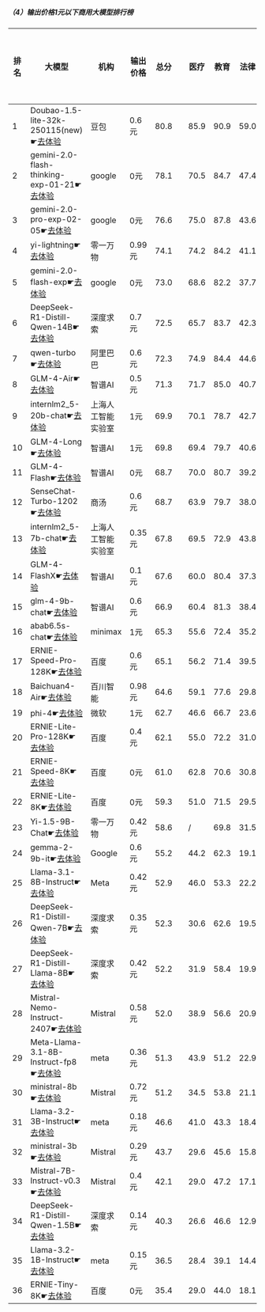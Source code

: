 ##### （4）输出价格1元以下商用大模型排行榜
|排名|大模型|机构|输出价格|总分| |医疗|教育|法律|行政公务|推理与数学计算|语言与指令遵从分类能力|
|---|-----|---|-------|---|-|----|---|---|------|------------|------------------|
|1|Doubao-1.5-lite-32k-250115(new)☛[去体验](https://easyllm.site/static/modelcompare.html?type=proprietary)|豆包|0.6元|80.8| |                    85.9|90.9|59.0|                    70.7|91.7|86.5|
|2|gemini-2.0-flash-thinking-exp-01-21☛[去体验](https://easyllm.site/static/modelcompare.html?type=proprietary)|google|0元|78.1| |                    70.5|84.7|47.4|                    85.1|93.9|86.9|
|3|gemini-2.0-pro-exp-02-05☛[去体验](https://easyllm.site/static/modelcompare.html?type=proprietary)|google|0元|76.6| |                    75.0|87.8|43.6|                    73.7|92.0|87.5|
|4|yi-lightning☛[去体验](https://easyllm.site/static/modelcompare.html?type=proprietary)|零一万物|0.99元|74.1| |                    74.2|84.2|41.1|                    69.0|89.8|86.6|
|5|gemini-2.0-flash-exp☛[去体验](https://easyllm.site/static/modelcompare.html?type=proprietary)|google|0元|73.0| |                    68.6|82.2|37.7|                    69.3|92.8|87.0|
|6|DeepSeek-R1-Distill-Qwen-14B☛[去体验](https://easyllm.site/static/modelcompare.html?type=open-source)|深度求索|0.7元|72.5| |                    65.7|83.7|42.3|                    68.0|89.8|85.6|
|7|qwen-turbo☛[去体验](https://easyllm.site/static/modelcompare.html?type=proprietary)|阿里巴巴|0.6元|72.3| |                    74.9|84.4|44.6|                    67.3|79.7|83.2|
|8|GLM-4-Air☛[去体验](https://easyllm.site/static/modelcompare.html?type=proprietary)|智谱AI|0.5元|71.3| |                    71.7|85.0|40.7|                    69.7|73.7|86.8|
|9|internlm2_5-20b-chat☛[去体验](https://easyllm.site/static/modelcompare.html?type=open-source)|上海人工智能实验室|1元|69.9| |                    70.1|78.7|42.7|                    66.4|77.1|84.4|
|10|GLM-4-Long☛[去体验](https://easyllm.site/static/modelcompare.html?type=proprietary)|智谱AI|1元|69.8| |                    69.4|79.7|40.6|                    65.0|79.5|84.7|
|11|GLM-4-Flash☛[去体验](https://easyllm.site/static/modelcompare.html?type=proprietary)|智谱AI|0元|68.7| |                    70.0|80.7|39.2|                    64.5|75.1|82.7|
|12|SenseChat-Turbo-1202☛[去体验](https://easyllm.site/static/modelcompare.html?type=proprietary)|商汤|0.6元|68.7| |                    63.9|79.7|38.0|                    64.8|81.5|84.2|
|13|internlm2_5-7b-chat☛[去体验](https://easyllm.site/static/modelcompare.html?type=open-source)|上海人工智能实验室|0.35元|67.8| |                    69.5|72.9|43.8|                    62.4|74.4|83.7|
|14|GLM-4-FlashX☛[去体验](https://easyllm.site/static/modelcompare.html?type=proprietary)|智谱AI|0.1元|67.6| |                    60.0|80.4|37.3|                    64.8|79.6|83.3|
|15|glm-4-9b-chat☛[去体验](https://easyllm.site/static/modelcompare.html?type=open-source)|智谱AI|0.6元|66.9| |                    60.4|81.3|38.4|                    64.1|74.0|83.0|
|16|abab6.5s-chat☛[去体验](https://easyllm.site/static/modelcompare.html?type=proprietary)|minimax|1元|65.3| |                    55.6|72.4|35.2|                    65.7|76.6|86.0|
|17|ERNIE-Speed-Pro-128K☛[去体验](https://easyllm.site/static/modelcompare.html?type=proprietary)|百度|0.6元|65.1| |                    56.2|71.4|39.5|                    59.0|80.4|84.4|
|18|Baichuan4-Air☛[去体验](https://easyllm.site/static/modelcompare.html?type=proprietary)|百川智能|0.98元|64.6| |                    59.1|77.6|29.8|                    55.9|80.9|84.5|
|19|phi-4☛[去体验](https://easyllm.site/static/modelcompare.html?type=open-source)|微软|1元|62.7| |                    46.6|66.7|23.6|                    66.1|89.8|83.5|
|20|ERNIE-Lite-Pro-128K☛[去体验](https://easyllm.site/static/modelcompare.html?type=proprietary)|百度|0.4元|62.1| |                    55.0|72.2|31.0|                    57.3|76.1|80.9|
|21|ERNIE-Speed-8K☛[去体验](https://easyllm.site/static/modelcompare.html?type=proprietary)|百度|0元|61.0| |                    62.8|70.6|30.8|                    54.5|66.4|80.7|
|22|ERNIE-Lite-8K☛[去体验](https://easyllm.site/static/modelcompare.html?type=proprietary)|百度|0元|59.3| |                    51.0|71.5|29.5|                    52.2|70.9|80.7|
|23|Yi-1.5-9B-Chat☛[去体验](https://easyllm.site/static/modelcompare.html?type=open-source)|零一万物|0.42元|58.6| |                    /|69.8|31.5|                    45.3|60.9|79.7|
|24|gemma-2-9b-it☛[去体验](https://easyllm.site/static/modelcompare.html?type=open-source)|Google|0.6元|55.2| |                    44.2|62.3|19.1|                    53.6|70.6|81.3|
|25|Llama-3.1-8B-Instruct☛[去体验](https://easyllm.site/static/modelcompare.html?type=open-source)|Meta|0.42元|52.9| |                    46.0|53.3|22.2|                    49.6|73.5|72.6|
|26|DeepSeek-R1-Distill-Qwen-7B☛[去体验](https://easyllm.site/static/modelcompare.html?type=open-source)|深度求索|0.35元|52.3| |                    30.6|62.6|19.5|                    48.8|81.3|71.0|
|27|DeepSeek-R1-Distill-Llama-8B☛[去体验](https://easyllm.site/static/modelcompare.html?type=open-source)|深度求索|0.42元|52.2| |                    31.9|58.4|19.9|                    49.9|79.2|74.0|
|28|Mistral-Nemo-Instruct-2407☛[去体验](https://easyllm.site/static/modelcompare.html?type=open-source)|Mistral|0.58元|52.0| |                    38.9|56.6|20.9|                    42.4|75.6|77.8|
|29|Meta-Llama-3.1-8B-Instruct-fp8☛[去体验](https://easyllm.site/static/modelcompare.html?type=open-source)|meta|0.36元|51.3| |                    43.9|51.2|22.9|                    43.2|72.7|73.7|
|30|ministral-8b☛[去体验](https://easyllm.site/static/modelcompare.html?type=proprietary)|Mistral|0.72元|51.2| |                    34.5|53.8|21.1|                    45.3|76.2|76.2|
|31|Llama-3.2-3B-Instruct☛[去体验](https://easyllm.site/static/modelcompare.html?type=open-source)|meta|0.18元|46.6| |                    41.0|43.3|18.4|                    37.8|69.9|69.4|
|32|ministral-3b☛[去体验](https://easyllm.site/static/modelcompare.html?type=proprietary)|Mistral|0.29元|43.7| |                    29.6|45.6|15.8|                    38.1|69.8|63.4|
|33|Mistral-7B-Instruct-v0.3☛[去体验](https://easyllm.site/static/modelcompare.html?type=open-source)|Mistral|0.4元|42.1| |                    29.0|47.2|17.1|                    40.9|48.6|69.7|
|34|DeepSeek-R1-Distill-Qwen-1.5B☛[去体验](https://easyllm.site/static/modelcompare.html?type=open-source)|深度求索|0.14元|40.3| |                    26.6|46.6|12.9|                    26.4|72.0|57.1|
|35|Llama-3.2-1B-Instruct☛[去体验](https://easyllm.site/static/modelcompare.html?type=open-source)|meta|0.15元|36.5| |                    28.4|39.1|14.4|                    32.7|49.0|55.4|
|36|ERNIE-Tiny-8K☛[去体验](https://easyllm.site/static/modelcompare.html?type=proprietary)|百度|0元|35.4| |                    29.0|44.0|18.1|                    31.0|34.7|55.4|
    
